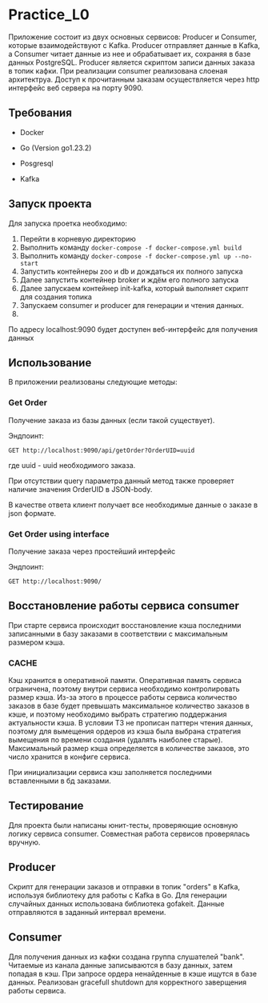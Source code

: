 # Practice_L0

Приложение состоит из двух основных сервисов: Producer и Consumer, которые взаимодействуют с Kafka. Producer отправляет данные в Kafka, а Consumer читает данные из нее и обрабатывает их, сохраняя в базе данных PostgreSQL. Producer является скриптом записи данных заказа в топик кафки. При реализации consumer реализована слоеная архитектруа. Доступ к прочитанным заказам осуществляется через http интерфейс веб сервера на порту 9090.

## Требования

* Docker

* Go (Version go1.23.2)

* Posgresql 

* Kafka

## Запуск проекта

Для запуска проетка необходимо: 
1. Перейти в корневую директорию
2. Выполнить команду `docker-compose -f docker-compose.yml build`
3. Выполнить команду `docker-compose -f docker-compose.yml up --no-start`
4. Запустить контейнеры zoo и db и дождаться их полного запуска
5. Далее запустить контейнер broker и ждём его полного запуска
6. Далее запускаем контейнер init-kafka, который выполняет скрипт для создания топика
7. Запускаем consumer и producer для генерации и чтения данных.
8. 
По адресу localhost:9090 будет доступен веб-интерфейс для получения данных

## Использование
В приложении реализованы следующие методы: 

### Get Order
Получение заказа из базы данных (если такой существует).

Эндпоинт:
```
GET http://localhost:9090/api/getOrder?OrderUID=uuid
```
где uuid - uuid необходимого заказа.

При отсутствии query параметра данный метод также проверяет наличие значения OrderUID в JSON-body. 

В качестве ответа клиент получает все необходимые данные о заказе в json формате.

### Get Order using interface
Получение заказа через простейший интерфейс

Эндпоинт:
```
GET http://localhost:9090/
```

## Восстановление работы сервиса consumer
При старте сервиса происходит восстановление кэша последними записанными в базу заказами в соответствии с максимальным размером кэша. 


### CACHE
Кэш хранится в оперативной памяти. Оперативная память сервиса ограничена, поэтому внутри сервиса необходимо контролировать размер кэша. Из-за этого в процессе работы сервиса количество заказов в базе будет превышать максимальное количество заказов в кэше, и поэтому необходимо выбрать стратегию поддержания актуальности кэша. В условии ТЗ не прописан паттерн чтения данных, поэтому для вымещения ордеров из кэша была выбрана стратегия вымещения по времени создания (удалять наиболее старые). Максимальный размер кэша определяется в количестве заказов, это число хранится в конфиге сервиса.

При инициализации сервиса кэш заполняется последними вставленными в бд заказами. 

## Тестирование
Для проекта были написаны юнит-тесты, проверяющие основную логику сервиса consumer. Совместная работа сервисов проверялась вручную.

## Producer 

Скрипт для генерации заказов и отправки в топик "orders" в Kafka, используя библиотеку для работы с Kafka в Go. Для генерации случайных данных использована библиотека gofakeit. Данные отправляются в заданный интервал времени.

## Consumer 

Для получения данных из кафки создана группа слушателей "bank". Читаемые из канала данные записываются в базу данных, затем попадая в кэш. При запросе ордера ненайденные в кэше ищутся в базе данных. Реализован gracefull shutdown для корректного заверщения работы сервиса.

